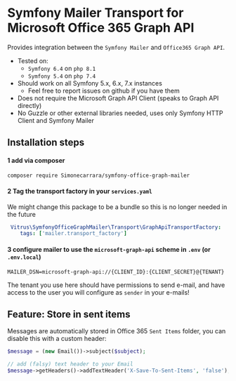 # Symfony Mailer Transport for Microsoft Office 365 Graph API

Provides integration between the `Symfony Mailer` and `Office365 Graph API`.

- Tested on:
  - `Symfony 6.4` on `php 8.1`
  - `Symfony 5.4` on `php 7.4`
- Should work on all Symfony 5.x, 6.x, 7.x instances
  - Feel free to report issues on github if you have them
- Does not require the Microsoft Graph API Client (speaks to Graph API directly)
- No Guzzle or other external libraries needed, uses only Symfony HTTP Client and Symfony Mailer

## Installation steps

#### 1 add via composer
```bash
composer require Simonecarrara/symfony-office-graph-mailer
```

#### 2 Tag the transport factory in your `services.yaml`
We might change this package to be a bundle so this is no longer needed in the future
```yaml
 Vitrus\SymfonyOfficeGraphMailer\Transport\GraphApiTransportFactory:
    tags: ['mailer.transport_factory']
```

#### 3 configure mailer to use the `microsoft-graph-api` scheme in `.env` (or `.env.local`)
```dotenv
MAILER_DSN=microsoft-graph-api://{CLIENT_ID}:{CLIENT_SECRET}@{TENANT}
```
The tenant you use here should have permissions to send e-mail, and have access 
to the user you will configure as `sender` in your e-mails!


## Feature: Store in sent items
Messages are automatically stored in Office 365 `Sent Items` folder, you can disable this with a custom header:

```php
$message = (new Email())->subject($subject);

// add (falsy) text header to your Email
$message->getHeaders()->addTextHeader('X-Save-To-Sent-Items', 'false');
```

